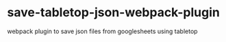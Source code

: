 # save-tabletop-json-webpack-plugin
webpack plugin to save json files from googlesheets using tabletop

